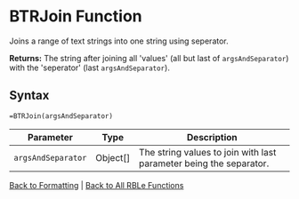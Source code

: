 # BTRJoin Function

Joins a range of text strings into one string using seperator.

**Returns:** The string after joining all 'values' (all but last of `argsAndSeparator`) with the 'seperator' (last `argsAndSeparator`).
## Syntax

```excel
=BTRJoin(argsAndSeparator)
```

Parameter | Type | Description
---|---|---
`argsAndSeparator` | Object[] | The string values to join with last parameter being the separator.

[Back to Formatting](RBLeFormatting.md) | [Back to All RBLe Functions](RBLe.md#function-documentation)